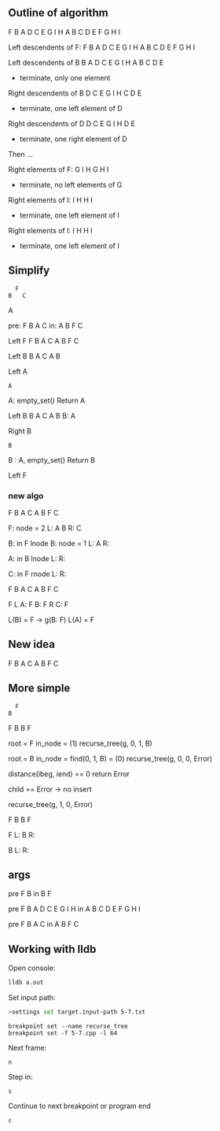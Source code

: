## Outline of algorithm

F B A D C E G I H
A B C D E F G H I

Left descendents of F:
            F B A D C E G I H
  A B C D E F G H I

Left descendents of B
    B A D C E G I H
  A B C D E
* terminate, only one element

Right descendents of B
      D C E G I H
    C D E
* terminate, one left element of D

Right descendents of D
    D C E G I H
    D E
* terminate, one right element of D


Then ...

Right elements of F:
    G I H
    G H I
* terminate, no left elements of G

Right elements of I:
      I H
    H I
* terminate, one left element of I

Right elements of I:
      I H
    H I
* terminate, one left element of I


## Simplify

      F
    B   C
  A

pre: F B A C
in:  A B F C

Left F
        F B A C
    A B F C

Left B
      B A C
    A B

Left A

    A
  A: empty_set()
  Return A

Left B
      B A C
    A B
  B: A

Right B

    B
  B : A, empty_set()
  Return B

Left F

### new algo

F B A C
A B F C

F: node = 2
  L: A B
  R: C

B: in F lnode
B: node = 1
  L: A
  R:

A: in B lnode
  L:
  R:

C: in F rnode
  L:
  R:


F B A C
A B F C

F
  L
    A: F
    B: F
  R
    C: F

L(B) = F -> g(B: F)
L(A) = F


## New idea

F B A C
A B F C


## More simple

      F
    B


F B
B F

root = F
in_node = (1)
recurse_tree(g, 0, 1, B)

root = B
in_node = find(0, 1, B)
        = (0)
recurse_tree(g, 0, 0, Error)

distance(ibeg, iend) == 0
return Error

child == Error
-> no insert

recurse_tree(g, 1, 0, Error)


F B
B F

F L: B
  R:

B L:
  R:

## args

pre
F B
in
B F

pre
F B A D C E G I H
in
A B C D E F G H I

pre
F B A C
in
A B F C


## Working with lldb

Open console:

```bash
lldb a.out
```

Set input path:
```bash
>settings set target.input-path 5-7.txt
```

```
breakpoint set --name recurse_tree
breakpoint set -f 5-7.cpp -l 64
```

Next frame:
```
n
```

Step in:
```
s
```

Continue to next breakpoint or program end
```
c
```
